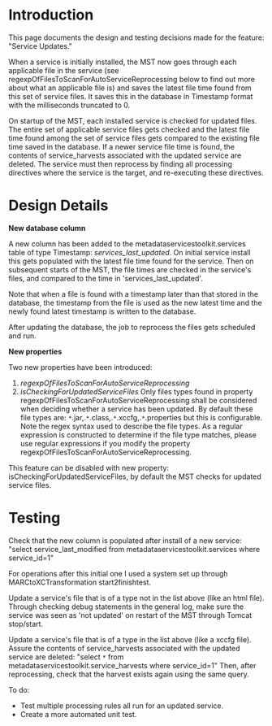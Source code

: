 # Introduction #
This page documents the design and testing decisions made for the feature: "Service Updates."

When a service is initially installed, the MST now goes through each applicable file in the service (see regexpOfFilesToScanForAutoServiceReprocessing below to find out more about what an applicable file is) and saves the latest file time found from this set of service files.  It saves this in the database in Timestamp format with the milliseconds truncated to 0.

On startup of the MST, each installed service is checked for updated files.  The entire set of applicable service files gets checked and the latest file time found among the set of service files gets compared to the existing file time saved in the database.  If a newer service file time is found, the contents of service\_harvests associated with the updated service are deleted.  The service must then reprocess by finding all processing directives where the service is the target, and re-executing these directives.

# Design Details #
**New database column**

A new column has been added to the metadataservicestoolkit.services table of type Timestamp:  _services\_last\_updated_.  On initial service install this gets populated with the latest file time found for the service.   Then on subsequent starts of the MST, the file times are checked in the service's files, and compared to the time in 'services\_last\_updated'.

Note that when a file is found with a timestamp later than that stored in the database, the timestamp from the file is used as the new latest time and the newly found latest timestamp is written to the database.

After updating the database, the job to reprocess the files gets scheduled and run.

**New properties**

Two new properties have been introduced:
  1. _regexpOfFilesToScanForAutoServiceReprocessing_
  1. _isCheckingForUpdatedServiceFiles_
Only files types found in property regexpOfFilesToScanForAutoServiceReprocessing shall be considered when deciding whether a service has been updated.  By default these file types are: `*`\.jar,.`*`\.class,.`*`\.xccfg,.`*`\.properties but this is configurable.  Note the regex syntax used to describe the file types.  As a regular expression is constructed to determine if the file type matches, please use regular expressions if you modify the property regexpOfFilesToScanForAutoServiceReprocessing.

This feature can be disabled with new property:  isCheckingForUpdatedServiceFiles, by default the MST checks for updated service files.

# Testing #

Check that the new column is populated after install of a new service: "select service\_last\_modified from metadataservicestoolkit.services where service\_id=1"

For operations after this initial one I used a system set up through MARCtoXCTransformation start2finishtest.

Update a service's file that is of a type not in the list above (like an html file).  Through checking debug statements in the general log, make sure the service was seen as 'not updated' on restart of the MST through Tomcat stop/start.

Update a service's file that is of a type in the list above (like a xccfg file).  Assure the contents of service\_harvests associated with the updated service are deleted: "select `*` from metadataservicestoolkit.service\_harvests where service\_id=1" Then, after reprocessing, check that the harvest exists again using the same query.

To do:
  * Test multiple processing rules all run for an updated service.
  * Create a more automated unit test.